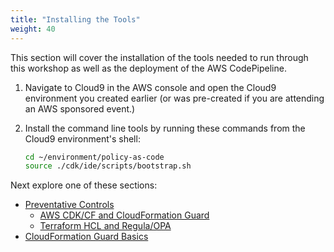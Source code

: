```yaml
---
title: "Installing the Tools"
weight: 40
---
```


This section will cover the installation of the tools needed to run through this workshop as well as the deployment of the AWS CodePipeline.

1. Navigate to Cloud9 in the AWS console and open the Cloud9 environment you created earlier (or was pre-created if you are attending an AWS sponsored event.)

1. Install the command line tools by running these commands from the Cloud9 environment's shell:
   ```bash
   cd ~/environment/policy-as-code
   source ./cdk/ide/scripts/bootstrap.sh
   ```

Next explore one of these sections:

- [Preventative Controls](/pac-action/preventative)
  - [AWS CDK/CF and CloudFormation Guard](/pac-action/preventative/cfn-validation)
  - [Terraform HCL and Regula/OPA](/pac-action/preventative/hcl-validation)
- [CloudFormation Guard Basics](/pac-tools/cfn-guard/the-basics)
